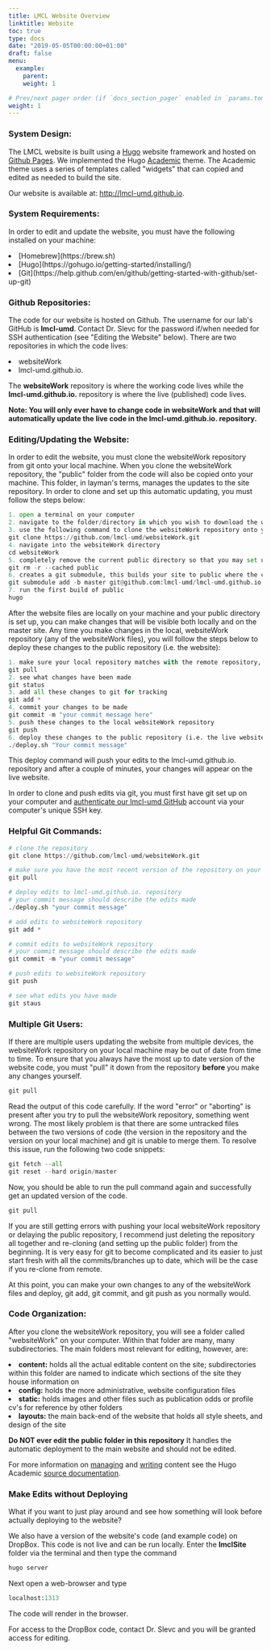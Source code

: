 ```yaml
---
title: LMCL Website Overview
linktitle: Website
toc: true
type: docs
date: "2019-05-05T00:00:00+01:00"
draft: false
menu:
  example:
    parent:
    weight: 1

# Prev/next pager order (if `docs_section_pager` enabled in `params.toml`)
weight: 1
---
```


### System Design:

The LMCL website is built using a [Hugo](https://gohugo.io/about/what-is-hugo/) website framework and hosted on [Github Pages](https://pages.github.com). We implemented the Hugo [Academic](https://sourcethemes.com/academic/docs/) theme. The Academic theme uses a series of templates called "widgets" that can copied and edited as needed to build the site.

Our website is available at: http://lmcl-umd.github.io. 

### System Requirements:

In order to edit and update the website, you must have the following installed on your machine:

<li>[Homebrew](https://brew.sh)</li>

<li>[Hugo](https://gohugo.io/getting-started/installing/)</li>

<li>[Git](https://help.github.com/en/github/getting-started-with-github/set-up-git)</li>

### Github Repositories:

The code for our website is hosted on Github. The username for our lab's GitHub is <b>lmcl-umd</b>. Contact Dr. Slevc for the password if/when needed for SSH authentication (see "Editing the Website" below). There are two repositories in which the code lives:
<li> websiteWork</li>
<li> lmcl-umd.github.io.</li>

The <b>websiteWork</b> repository is where the working code lives while the <b>lmcl-umd.github.io.</b> repository is where the live (published) code lives. 

<b> Note: You will only ever have to change code in websiteWork and that will automatically update the live code in the lmcl-umd.github.io. repository. </b>

### Editing/Updating the Website:

In order to edit the website, you must clone the websiteWork repository from git onto your local machine. When you clone the websiteWork repository, the "public" folder from the code will also be copied onto your machine. This folder, in layman's terms, manages the updates to the site repository. In order to clone and set up this automatic updating, you must follow the steps below:

```python
1. open a terminal on your computer 
2. navigate to the folder/directory in which you wish to download the websiteWork repository
3. use the following command to clone the websiteWork repository onto your local machine: 
git clone https://github.com/lmcl-umd/websiteWork.git
4. navigate into the websiteWork directory
cd websiteWork
5. completely remove the current public directory so that you may set up your own tracking to the remote repository
git rm -r --cached public
6. creates a git submodule, this builds your site to public where the created public directory will have a different remote origin (i.e. hosted GitHub repository)
git submodule add -b master git@github.com:lmcl-umd/lmcl-umd.github.io.git public
7. run the first build of public
hugo
```

After the website files are locally on your machine and your public directory is set up, you can make changes that will be visible both locally and on the master site. Any time you make changes in the local, websiteWork repository (any of the websiteWork files), you will follow the steps below to deploy these changes to the public repository (i.e. the website):

```python
1. make sure your local repository matches with the remote repository, pull any new changes
git pull
2. see what changes have been made
git status
3. add all these changes to git for tracking
git add *
4. commit your changes to be made
git commit -m "your commit message here"
5. push these changes to the local websiteWork repository 
git push
6. deploy these changes to the public repository (i.e. the live website)
./deploy.sh "Your commit message"
```

This deploy command will push your edits to the lmcl-umd.github.io. repository and after a couple of minutes, your changes will appear on the live website. 

In order to clone and push edits via git, you must first have git set up on your computer and [authenticate our lmcl-umd GitHub](https://help.github.com/en/github/authenticating-to-github/adding-a-new-ssh-key-to-your-github-account) account via your computer's unique SSH key. 

### Helpful Git Commands:

```python
# clone the repository
git clone https://github.com/lmcl-umd/websiteWork.git

# make sure you have the most recent version of the repository on your local machine
git pull

# deploy edits to lmcl-umd.github.io. repository
# your commit message should describe the edits made 
./deploy.sh "your commit message"

# add edits to websiteWork repository
git add *

# commit edits to websiteWork repository
# your commit message should describe the edits made 
git commit -m "your commit message"

# push edits to websiteWork repository
git push 

# see what edits you have made
git staus 

```

### Multiple Git Users:

If there are multiple users updating the website from multiple devices, the websiteWork repository on your local machine may be out of date from time to time. To ensure that you always have the most up to date version of the website code, you must "pull" it down from the repository <b>before</b> you make any changes yourself. 

```python
git pull
```

Read the output of this code carefully. If the word "error" or "aborting" is present after you try to pull the websiteWork repository, something went wrong. The most likely problem is that there are some untracked files between the two versions of code (the version in the repository and the version on your local machine) and git is unable to merge them. To resolve this issue, run the following two code snippets:

```python
git fetch --all
git reset --hard origin/master
```
Now, you should be able to run the pull command again and successfully get an updated version of the code.

```python
git pull
```

If you are still getting errors with pushing your local websiteWork repository or delaying the public repository, I recommend just deleting the repository all together and re-cloning (and setting up the public folder) from the beginning. It is very easy for git to become complicated and its easier to just start fresh with all the commits/branches up to date, which will be the case if you re-clone from remote. 

At this point, you can make your own changes to any of the websiteWork files and deploy, git add, git commit, and git push as you normally would. 


### Code Organization:

After you clone the websiteWork repository, you will see a folder called "websiteWork" on your computer. Within that folder are many, many subdirectories. The main folders most relevant for editing, however, are:

<li><b>content:</b> holds all the actual editable content on the site; subdirectories within this folder are named to indicate which sections of the site they house information on</li>
<li><b>config:</b> holds the more administrative, website configuration files</li>
<li><b>static:</b> holds images and other files such as publication odds or profile cv's for reference by other folders</li>
<li><b>layouts:</b> the main back-end of the website that holds all style sheets, and design of the site</li>

<b> Do NOT ever edit the public folder in this repository</b> It handles the automatic deployment to the main website and should not be edited. 

For more information on [managing](https://sourcethemes.com/academic/docs/managing-content/) and [writing](https://sourcethemes.com/academic/docs/writing-markdown-latex/) content see the Hugo Academic [source documentation](https://sourcethemes.com/academic/docs/).


### Make Edits without Deploying

What if you want to just play around and see how something will look before actually deploying to the website?

We also have a version of the website's code (and example code) on DropBox. This code is not live and can be run locally. Enter the <b>lmclSite</b> folder via the terminal and then type the command
```python
hugo server
```
Next open a web-browser and type
```python
localhost:1313
```
The code will render in the browser. 


For access to the DropBox code, contact Dr. Slevc and you will be granted access for editing. 


